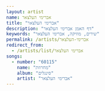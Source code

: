 ```yaml
---
layout: artist
name: אברימי העלצאר
title: "אברימי העלצאר"
description: "דף האמן אברימי העלצאר"
keywords: "שירים, מוזיקה, אברימי העלצאר"
permalink: /artists/אברימי-העלצאר
redirect_from:
  - /artists/list/אברימי העלצאר
songs:
  - number: "60115"
    name: "מחרוזת"
    album: "סינגלים"
    artist: "אברימי העלצאר"
---
```

